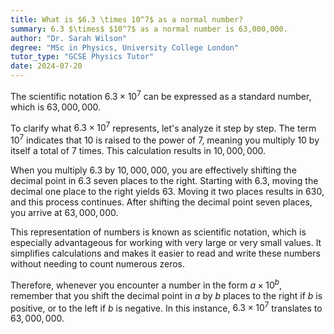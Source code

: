```yaml
---
title: What is $6.3 \times 10^7$ as a normal number?
summary: 6.3 $\times$ $10^7$ as a normal number is 63,000,000.
author: "Dr. Sarah Wilson"
degree: "MSc in Physics, University College London"
tutor_type: "GCSE Physics Tutor"
date: 2024-07-20
---
```


The scientific notation $6.3 \times 10^7$ can be expressed as a standard number, which is $63,000,000$.

To clarify what $6.3 \times 10^7$ represents, let's analyze it step by step. The term $10^7$ indicates that $10$ is raised to the power of $7$, meaning you multiply $10$ by itself a total of $7$ times. This calculation results in $10,000,000$.

When you multiply $6.3$ by $10,000,000$, you are effectively shifting the decimal point in $6.3$ seven places to the right. Starting with $6.3$, moving the decimal one place to the right yields $63$. Moving it two places results in $630$, and this process continues. After shifting the decimal point seven places, you arrive at $63,000,000$.

This representation of numbers is known as scientific notation, which is especially advantageous for working with very large or very small values. It simplifies calculations and makes it easier to read and write these numbers without needing to count numerous zeros.

Therefore, whenever you encounter a number in the form $a \times 10^b$, remember that you shift the decimal point in $a$ by $b$ places to the right if $b$ is positive, or to the left if $b$ is negative. In this instance, $6.3 \times 10^7$ translates to $63,000,000$.
    